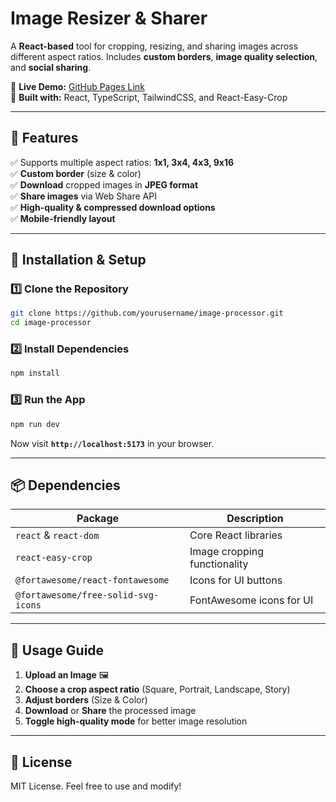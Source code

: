 # **Image Resizer & Sharer**

A **React-based** tool for cropping, resizing, and sharing images across different aspect ratios. Includes **custom borders**, **image quality selection**, and **social sharing**.

🚀 **Live Demo:** [GitHub Pages Link](https://yourusername.github.io/your-repo)  
📸 **Built with:** React, TypeScript, TailwindCSS, and React-Easy-Crop

---

## **📌 Features**

✅ Supports multiple aspect ratios: **1x1, 3x4, 4x3, 9x16**  
✅ **Custom border** (size & color)  
✅ **Download** cropped images in **JPEG format**  
✅ **Share images** via Web Share API  
✅ **High-quality & compressed download options**  
✅ **Mobile-friendly layout**

---

## **🔧 Installation & Setup**

### **1️⃣ Clone the Repository**

```sh
git clone https://github.com/yourusername/image-processor.git
cd image-processor
```

### **2️⃣ Install Dependencies**

```sh
npm install
```

### **3️⃣ Run the App**

```sh
npm run dev
```

Now visit **`http://localhost:5173`** in your browser.

---

## **📦 Dependencies**

| Package                             | Description                  |
| ----------------------------------- | ---------------------------- |
| `react` & `react-dom`               | Core React libraries         |
| `react-easy-crop`                   | Image cropping functionality |
| `@fortawesome/react-fontawesome`    | Icons for UI buttons         |
| `@fortawesome/free-solid-svg-icons` | FontAwesome icons for UI     |

---

## **📄 Usage Guide**

1. **Upload an Image** 🖼️
2. **Choose a crop aspect ratio** (Square, Portrait, Landscape, Story)
3. **Adjust borders** (Size & Color)
4. **Download** or **Share** the processed image
5. **Toggle high-quality mode** for better image resolution

---

## **📜 License**

MIT License. Feel free to use and modify!
